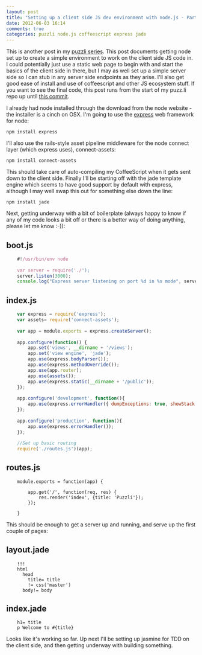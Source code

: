 ```yaml
---
layout: post
title: "Setting up a client side JS dev environment with node.js - Part 1"
date: 2012-06-03 16:14
comments: true
categories: puzzli node.js coffeescript express jade
---
```

This is another post in my [puzzli series][1]. This post documents getting node set up to create a simple environment to work on the client side JS code in. I could potentially just use a static web page to begin with and start the basics of the client side in there, but I may as well set up a simple server side so I can stub in any server side endpoints as they arise. I'll also get good ease of install and use of coffeescript and other JS ecosystem stuff. If you want to see the final code, this post runs from the start of my puzz.li repo up until [this commit][2].

I already had node installed through the download from the node website - the installer is a cinch on OSX. I'm going to use the [express][3] web framework for node:

`npm install express`

I'll also use the rails-style asset pipeline middleware for the node connect layer (which express uses), connect-assets:

`npm install connect-assets`

This should take care of auto-compiling my CoffeeScript when it gets sent down to the client side. Finally I'll be starting off with the jade template engine which seems to have good support by default with express, although I may well swap this out for something else down the line:

`npm install jade`

Next, getting underway with a bit of boilerplate (always happy to know if any of my code looks a bit off or there is a better way of doing anything, please let me know :-)):

## boot.js

``` javascript
    #!/usr/bin/env node 
    
    var server = require('./'); 
    server.listen(3000); 
    console.log("Express server listening on port %d in %s mode", server.address().port, server.settings.env);
```
    

## index.js

``` javascript
    var express = require('express');
    var assets= require('connect-assets');
    
    var app = module.exports = express.createServer();
    
    app.configure(function() {
        app.set('views', __dirname + '/views');
        app.set('view engine', 'jade');
        app.use(express.bodyParser());
        app.use(express.methodOverride());
        app.use(app.router);
        app.use(assets());
        app.use(express.static(__dirname + '/public'));
    });
    
    app.configure('development', function(){
        app.use(express.errorHandler({ dumpExceptions: true, showStack: true })); 
    });
    
    app.configure('production', function(){
        app.use(express.errorHandler()); 
    });
    
    //Set up basic routing
    require('./routes.js')(app);
```

## routes.js

```
    module.exports = function(app) {
    
        app.get('/', function(req, res) {
            res.render('index', {title: 'Puzzli'});
        });
    
    }
```

This should be enough to get a server up and running, and serve up the first couple of pages:

## layout.jade

``` jade
    !!!
    html
      head
        title= title
        != css('master')
      body!= body
```

## index.jade

``` jade
    h1= title
    p Welcome to #{title}
```

Looks like it's working so far. Up next I'll be setting up jasmine for TDD on the client side, and then getting underway with building something.

 [1]: http://www.actionshrimp.com/category/puzzli/
 [2]: https://github.com/actionshrimp/puzz.li/commit/2d44c2c6d8d1a52f724fa5099e2e3741149681bc
 [3]: http://expressjs.com
